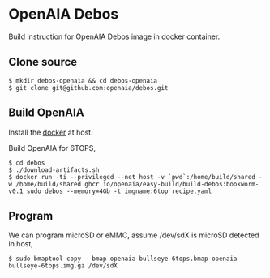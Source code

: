 # OpenAIA Debos

Build instruction for OpenAIA Debos image in docker container.

## Clone source

```
$ mkdir debos-openaia && cd debos-openaia
$ git clone git@github.com:openaia/debos.git
```

## Build OpenAIA

Install the [docker](https://docs.docker.com/engine/install/ubuntu/) at host.

Build OpenAIA for 6TOPS,
```
$ cd debos
$ ./download-artifacts.sh
$ docker run -ti --privileged --net host -v `pwd`:/home/build/shared -w /home/build/shared ghcr.io/openaia/easy-build/build-debos:bookworm-v0.1 sudo debos --memory=4Gb -t imgname:6top recipe.yaml
```

## Program

We can program microSD or eMMC, assume /dev/sdX is microSD detected in host,
```
$ sudo bmaptool copy --bmap openaia-bullseye-6tops.bmap openaia-bullseye-6tops.img.gz /dev/sdX
```
